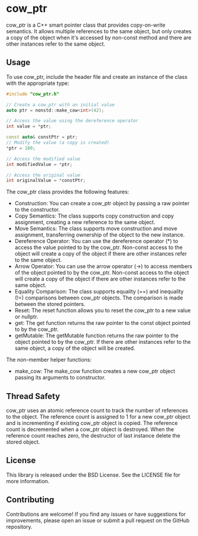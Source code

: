# cow_ptr

cow_ptr is a C++ smart pointer class that provides copy-on-write semantics. It allows multiple references to the same object, but only creates a copy of the object when it's accessed by non-const method and there are other instances refer to the same object.

## Usage
To use cow_ptr, include the header file and create an instance of the class with the appropriate type:
```c++
#include "cow_ptr.h"

// Create a cow_ptr with an initial value
auto ptr = nonstd::make_cow<int>(42);

// Access the value using the dereference operator
int value = *ptr;

const auto& constPtr = ptr;
// Modify the value (a copy is created)
*ptr = 100;

// Access the modified value
int modifiedValue = *ptr;

// Access the original value
int originalValue = *constPtr;
```


The cow_ptr class provides the following features:

- Construction: You can create a cow_ptr object by passing a raw pointer to the constructor.
- Copy Semantics: The class supports copy construction and copy assignment, creating a new reference to the same object.
- Move Semantics: The class supports move construction and move assignment, transferring ownership of the object to the new instance.
- Dereference Operator: You can use the dereference operator (*) to access the value pointed to by the cow_ptr. Non-const access to the object will create a copy of the object if there are other instances refer to the same object.
- Arrow Operator: You can use the arrow operator (->) to access members of the object pointed to by the cow_ptr. Non-const access to the object will create a copy of the object if there are other instances refer to the same object.
- Equality Comparison: The class supports equality (==) and inequality (!=) comparisons between cow_ptr objects. The comparison is made between the stored pointers.
- Reset: The reset function allows you to reset the cow_ptr to a new value or nullptr.
- get: The get function returns the raw pointer to the const object pointed to by the cow_ptr.
- getMutable: The getMutable function returns the raw pointer to the object pointed to by the cow_ptr. If there are other instances refer to the same object, a copy of the object will be created.

The non-member helper functions:
- make_cow: The make_cow function creates a new cow_ptr object passing its arguments to constructor.

## Thread Safety

cow_ptr uses an atomic reference count to track the number of references to the object. The reference count is assigned to 1 for a new cow_ptr object and is incrementing if existing cow_ptr object is copied. The reference count is decremented when a cow_ptr object is destroyed. When the reference count reaches zero, the destructor of last instance delete the stored object.

## License

This library is released under the BSD License. See the LICENSE file for more information.

## Contributing

Contributions are welcome! If you find any issues or have suggestions for improvements, please open an issue or submit a pull request on the GitHub repository.